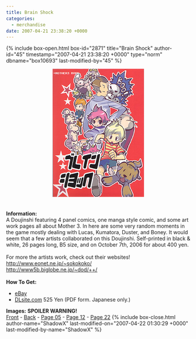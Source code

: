 ```yaml
---
title: Brain Shock
categories:
  - merchandise
date: 2007-04-21 23:38:20 +0000
---
```

{% include box-open.html box-id="2871" title="Brain Shock" author-id="45" timestamp="2007-04-21 23:38:20 +0000" type="norm" dbname="box10693" last-modified-by="45" %}
	<center>
	<img src="/merchandise/images/m3brainshock_title.jpg" border="0" alt="Mother 3 Brain Shock" />
	</center>
	<br /><br />
	<b>Information:</b>
	<br />
	A Doujinshi featuring 4 panel comics, one manga style comic, and some art work pages 
	all about Mother 3. In here are some very random moments in the game mostly 
	dealing with Lucas, Kumatora, Duster, and Boney. It would seem that a few artists 
	collaborated on this Doujinshi. Self-printed in black & white, 26 pages long, B5 size, 
	and on October 7th, 2006 for about 400 yen.
	<br /><br />
	For more the artists work, check out their websites!<br />
	<a href="http://www.eonet.ne.jp/~sokokoko/">http://www.eonet.ne.jp/~sokokoko/</a><br />
	<a href="http://www5b.biglobe.ne.jp/~dod/++/">http://www5b.biglobe.ne.jp/~dod/++/</a>
	<br /><br />
	<b>How To Get:</b>
	<br />
	<ul>
	<li><a href="http://www.ebay.com">eBay</a></li>
	<li><a href="http://home.dlsite.com/work/=/product_id/RJ027019.html">DLsite.com</a> 525 Yen (PDF form. Japanese only.)</li>
	</ul>
	<b>Images:</b> <b>SPOILER WARNING!</b>
	<br />
	<a href="/merchandise/images/m3brainshock_front.jpg">Front</a> - <a href="/merchandise/images/m3brainshock_back.jpg">Back</a> - <a href="/merchandise/images/m3brainshock_p05.jpg">Page 05</a> - 
	<a href="/merchandise/images/m3brainshock_p12.jpg">Page 12</a> - <a href="/merchandise/images/m3brainshock_p22.jpg">Page 22</a>
{% include box-close.html author-name="ShadowX" last-modified-on="2007-04-22 01:30:29 +0000" last-modified-by-name="ShadowX" %}
